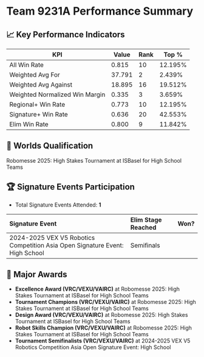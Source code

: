 # Team 9231A Performance Summary

## 📈 Key Performance Indicators
| KPI | Value | Rank | Top % |
| --- | ----- | ---- | ----- |
| All Win Rate | 0.815 | 10 | 12.195% |
| Weighted Avg For | 37.791 | 2 | 2.439% |
| Weighted Avg Against | 18.895 | 16 | 19.512% |
| Weighted Normalized Win Margin | 0.335 | 3 | 3.659% |
| Regional+ Win Rate | 0.773 | 10 | 12.195% |
| Signature+ Win Rate | 0.636 | 20 | 42.553% |
| Elim Win Rate | 0.800 | 9 | 11.842% |


## 🎯 Worlds Qualification
Robomesse 2025: High Stakes Tournament at ISBasel for High School Teams

## 🏆 Signature Events Participation
- Total Signature Events Attended: **1**

| Signature Event | Elim Stage Reached | Won? |
|:----------------|:-------------------|:----|
| 2024-2025 VEX V5 Robotics Competition Asia Open Signature Event: High School | Semifinals |  |


## 🥇 Major Awards
- **Excellence Award (VRC/VEXU/VAIRC)** at Robomesse 2025: High Stakes Tournament at ISBasel for High School Teams
- **Tournament Champions (VRC/VEXU/VAIRC)** at Robomesse 2025: High Stakes Tournament at ISBasel for High School Teams
- **Design Award (VRC/VEXU/VAIRC)** at Robomesse 2025: High Stakes Tournament at ISBasel for High School Teams
- **Robot Skills Champion (VRC/VEXU/VAIRC)** at Robomesse 2025: High Stakes Tournament at ISBasel for High School Teams
- **Tournament Semifinalists (VRC/VEXU/VAIRC)** at 2024-2025 VEX V5 Robotics Competition Asia Open Signature Event: High School

